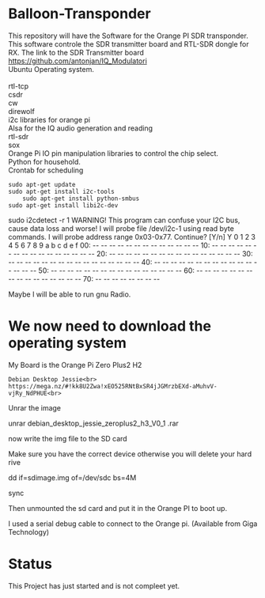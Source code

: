 # Balloon-Transponder
This repository will have the Software for the Orange PI SDR transponder.
This software controle the SDR transmitter board and RTL-SDR dongle for RX.
The link to the SDR Transmitter board https://github.com/antonjan/IQ_Modulatori<br>
Ubuntu Operating system.<br>
<br>
    rtl-tcp<br>
    csdr<br>
    cw<br>
    direwolf<br>
    i2c libraries for orange pi<br>
    Alsa for the IQ audio generation and reading<br>
    rtl-sdr<br>
    sox<br>
    Orange Pi IO pin manipulation libraries to control the chip select.<br>
    Python for household.<br>
    Crontab for scheduling<br>
	
    sudo apt-get update
	sudo apt-get install i2c-tools  
        sudo apt-get install python-smbus  
	sudo apt-get install libi2c-dev 
sudo i2cdetect -r 1
WARNING! This program can confuse your I2C bus, cause data loss and worse!
I will probe file /dev/i2c-1 using read byte commands.
I will probe address range 0x03-0x77.
Continue? [Y/n] Y
     0  1  2  3  4  5  6  7  8  9  a  b  c  d  e  f
00:          -- -- -- -- -- -- -- -- -- -- -- -- -- 
10: -- -- -- -- -- -- -- -- -- -- -- -- -- -- -- -- 
20: -- -- -- -- -- -- -- -- -- -- -- -- -- -- -- -- 
30: -- -- -- -- -- -- -- -- -- -- -- -- -- -- -- -- 
40: -- -- -- -- -- -- -- -- -- -- -- -- -- -- -- -- 
50: -- -- -- -- -- -- -- -- -- -- -- -- -- -- -- -- 
60: -- -- -- -- -- -- -- -- -- -- -- -- -- -- -- -- 
70: -- -- -- -- -- -- -- --                      


Maybe I will be able to run gnu Radio.<br>

# We now need to download the operating system

My Board is the Orange Pi Zero Plus2 H2<br>

    Debian Desktop Jessie<br>
    https://mega.nz/#!kk8U2Zwa!xEO525RNtBxSR4jJGMrzbEXd-aMuhvV-vjRy_NdPHUE<br>

Unrar the image<br>

unrar debian_desktop_jessie_zeroplus2_h3_V0_1 .rar<br>

now write the img file to the SD card<br>

Make sure you have the correct device otherwise you will delete your hard rive<br>


dd if=sdimage.img of=/dev/sdc bs=4M<br>

sync<br>

Then unmounted the sd card and put it in the Orange PI to boot up.<br>


I used a serial debug cable to connect to the Orange pi. (Available from Giga Technology)<br>






# Status
This Project has just started and is not compleet yet.

